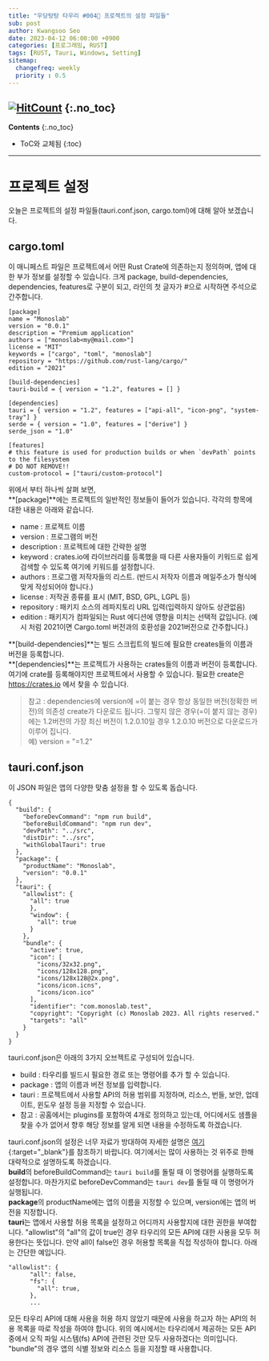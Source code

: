 ```yaml
---
title: "우당탕탕 타우리 #004💬 프로젝트의 설정 파일들"
sub: post
author: Kwangsoo Seo
date: 2023-04-12 06:00:00 +0900
categories: [프로그래밍, RUST]
tags: [RUST, Tauri, Windows, Setting]
sitemap:
  changefreq: weekly
  priority : 0.5
---
```

[![HitCount](https://hits.dwyl.com/MonosLab/post29.svg?style=flat-square&show=unique)](http://hits.dwyl.com/MonosLab/post29)
{:.no_toc}
---
**Contents**
{:.no_toc}

* ToC와 교체됨
{:toc}  

---
# 프로젝트 설정   
오늘은 프로젝트의 설정 파일들(tauri.conf.json, cargo.toml)에 대해 알아 보겠습니다.

## cargo.toml   
이 매니페스트 파일은 프로젝트에서 어떤 Rust Crate에 의존하는지 정의하며, 앱에 대한 부가 정보를 설정할 수 있습니다. 크게 package, build-dependencies, dependencies, features로 구분이 되고, 라인의 첫 글자가 #으로 시작하면 주석으로 간주합니다.
```
[package]
name = "Monoslab"
version = "0.0.1"
description = "Premium application"
authors = ["monoslab<my@mail.com>"]
license = "MIT"
keywords = ["cargo", "toml", "monoslab"]
repository = "https://github.com/rust-lang/cargo/"
edition = "2021"

[build-dependencies]
tauri-build = { version = "1.2", features = [] }

[dependencies]
tauri = { version = "1.2", features = ["api-all", "icon-png", "system-tray"] }
serde = { version = "1.0", features = ["derive"] }
serde_json = "1.0"

[features]
# this feature is used for production builds or when `devPath` points to the filesystem
# DO NOT REMOVE!!
custom-protocol = ["tauri/custom-protocol"]
```
위에서 부터 하나씩 살펴 보면,   
**[package]**에는 프로젝트의 일반적인 정보들이 들어가 있습니다. 각각의 항목에 대한 내용은 아래와 같습니다.   
* name : 프로젝트 이름   
* version : 프로그램의 버전   
* description : 프로젝트에 대한 간략한 설명   
* keyword : crates.io에 라이브러리를 등록했을 때 다른 사용자들이 키워드로 쉽게 검색할 수 있도록 여기에 키워드를 설정합니다.   
* authors : 프로그램 저작자들의 리스트. (반드시 저작자 이름과 메일주소가 형식에 맞게 작성되어야 합니다.)
* license : 저작권 종류를 표시 (MIT, BSD, GPL, LGPL 등)   
* repository : 패키지 소스의 레파지토리 URL 입력(입력하지 않아도 상관없음)
* edition : 패키지가 컴파일되는 Rust 에디션에 영향을 미치는 선택적 값입니다. (예시 처럼 2021이면 Cargo.toml 버전과의 호환성을 2021버전으로 간주합니다.)   

**[build-dependencies]**는 빌드 스크립트의 빌드에 필요한 creates들의 이름과 버전을 등록합니다.   
**[dependencies]**는 프로젝트가 사용하는 crates들의 이름과 버전이 등록합니다. 여기에 crate를 등록해야지만 프로젝트에서 사용할 수 있습니다. 필요한 create은 https://crates.io 에서 찾을 수 있습니다.   

> 참고 : dependencies에 version에 =이 붙는 경우 항상 동일한 버전(정확한 버전)의 의존성 create가 다운로드 됩니다. 그렇지 않은 경우(=이 붙지 않는 경우)에는 1.2버전의 가장 최신 버전이 1.2.0.10일 경우 1.2.0.10 버전으로 다운로드가 이루어 집니다.    
>   예) version = "=1.2" 

## tauri.conf.json   
이 JSON 파일은 앱의 다양한 맞춤 설정을 할 수 있도록 돕습니다.   
```   
{
  "build": {
    "beforeDevCommand": "npm run build",
    "beforeBuildCommand": "npm run dev",
    "devPath": "../src",
    "distDir": "../src",
    "withGlobalTauri": true
  },
  "package": {
    "productName": "Monoslab",
    "version": "0.0.1"
  },
  "tauri": {
    "allowlist": {
      "all": true
      },
      "window": {
        "all": true
      }
    },
    "bundle": {
      "active": true,
      "icon": [
        "icons/32x32.png",
        "icons/128x128.png",
        "icons/128x128@2x.png",
        "icons/icon.icns",
        "icons/icon.ico"
      ],
      "identifier": "com.monoslab.test",
      "copyright": "Copyright (c) Monoslab 2023. All rights reserved."
      "targets": "all"
    }
  }
}
```   
tauri.conf.json은 아래의 3가지 오브젝트로 구성되어 있습니다.
* build : 타우리를 빌드시 필요한 경로 또는 명령어를 추가 할 수 있습니다.
* package : 앱의 이름과 버전 정보를 입력합니다.
* tauri : 프로젝트에서 사용할 API의 허용 범위를 지정하며, 리소스, 번들, 보안, 업데이트, 윈도우 설정 등을 지정할 수 있습니다.
* 참고 : 공홈에서는 plugins를 포함하여 4개로 정의하고 있는데, 어디에서도 샘플을 찾을 수가 없어서 향후 해당 정보를 알게 되면 내용을 수정하도록 하겠습니다.   

tauri.conf.json의 설정은 너무 자료가 방대하여 자세한 설명은 [여기](https://tauri.app/v1/api/config/){:target="_blank"}를 참조하기 바랍니다. 여기에서는 많이 사용하는 것 위주로 한해 대략적으로 설명하도록 하겠습니다.   
**build**의 beforeBuildCommand는 `tauri build`를 돌릴 때 이 명령어를 실행하도록 설정합니다. 마찬가지로 beforeDevCommand는 
`tauri dev`를 돌릴 때 이 명령어가 실행됩니다.   
**package**의 productName에는 앱의 이름을 지정할 수 있으며, version에는 앱의 버전을 지정합니다.   
**tauri**는 앱에서 사용할 허용 목록을 설정하고 어디까지 사용할지에 대한 권한을 부여합니다.  "allowlist"의 "all"의 값이 true인 경우 타우리의 모든 API에 대한 사용을 모두 허용한다는 뜻입니다. 만약 all이 false인 경우 허용할 목록을 직접 작성하야 합니다. 아래는 간단한 예입니다.   
```   
"allowlist": {
      "all": false,
      "fs": {
        "all": true,
      },
      ...
```   
모든 타우리 API에 대해 사용을 허용 하지 않았기 때문에 사용을 하고자 하는 API의 허용 목록을 따로 작성을 하여야 합니다. 위의 예시에서는 타우리에서 제공하는 모든 API 중에서 오직 파일 시스템(fs) API에 관련된 것만 모두 사용하겠다는 의미입니다.
"bundle"의 경우 앱의 식별 정보와 리소스 등을 지정할 때 사용합니다. 
